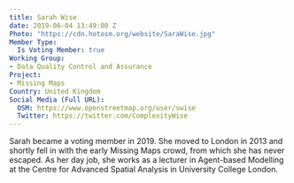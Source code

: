 ```yaml
---
title: Sarah Wise
date: 2019-06-04 13:49:00 Z
Photo: "https://cdn.hotosm.org/website/SaraWise.jpg"
Member Type:
  Is Voting Member: true
Working Group:
- Data Quality Control and Assurance
Project:
- Missing Maps
Country: United Kingdom
Social Media (Full URL):
  OSM: https://www.openstreetmap.org/user/swise
  Twitter: https://twitter.com/ComplexityWise
---
```


Sarah became a voting member in 2019. She moved to London in 2013 and shortly fell in with the early Missing Maps crowd, from which she has never escaped. As her day job, she works as a lecturer in Agent-based Modelling at the Centre for Advanced Spatial Analysis in University College London.